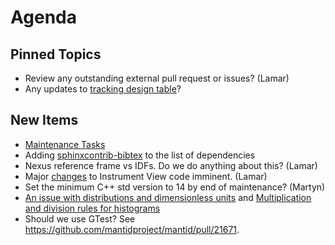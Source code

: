 Agenda
======

Pinned Topics
-------------
* Review any outstanding external pull request or issues? (Lamar)
* Any updates to [tracking design table](https://github.com/mantidproject/documents/blob/master/Project-Management/TechnicalSteeringCommittee/reports/TSC-TrackingDesignProposals.md)?

New Items
---------
* [Maintenance Tasks](../reports/MaintenanceTasks.md)
* Adding [sphinxcontrib-bibtex](https://sphinxcontrib-bibtex.readthedocs.io) to the list of dependencies
* Nexus reference frame vs IDFs. Do we do anything about this? (Lamar)
* Major [changes](https://github.com/mantidproject/mantid/pull/21881) to Instrument View code imminent. (Lamar)
* Set the minimum C++ std version to 14 by end of maintenance? (Martyn)
* [An issue with distributions and dimensionless units](https://github.com/mantidproject/documents/blob/fix-divide-distribution/Design/DistributionsAndDimensionlessData.md) and [Multiplication and division rules for histograms](https://github.com/mantidproject/documents/pull/25)
* Should we use GTest? See https://github.com/mantidproject/mantid/pull/21671.
